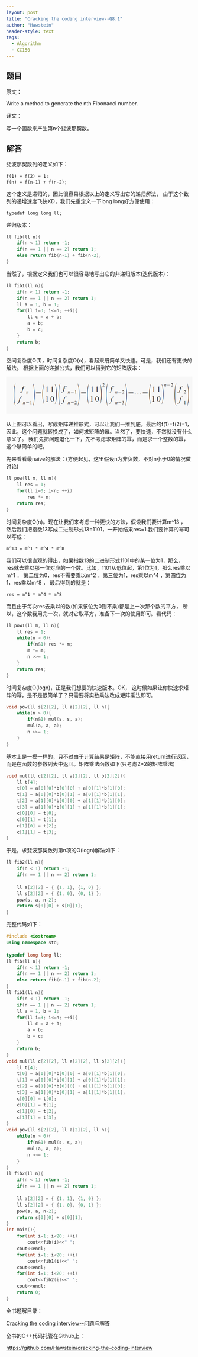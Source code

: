 ```yaml
---
layout: post
title: "Cracking the coding interview--Q8.1"
author: "Hawstein"
header-style: text
tags:
  - Algorithm
  - CC150
---
```


## 题目

原文：

Write a method to generate the nth Fibonacci number.

译文：

写一个函数来产生第n个斐波那契数。

## 解答

斐波那契数列的定义如下：

	f(1) = f(2) = 1;
	f(n) = f(n-1) + f(n-2);
	
这个定义是递归的，因此很容易根据以上的定义写出它的递归解法，
由于这个数列的递增速度飞快XD，我们先重定义一下long long好方便使用：

	typedef long long ll;
	
递归版本：

```cpp
ll fib(ll n){
    if(n < 1) return -1;
    if(n == 1 || n == 2) return 1;
    else return fib(n-1) + fib(n-2);
}
```

当然了，根据定义我们也可以很容易地写出它的非递归版本(迭代版本)：

```cpp
ll fib1(ll n){
    if(n < 1) return -1;
    if(n == 1 || n == 2) return 1;
    ll a = 1, b = 1;
    for(ll i=3; i<=n; ++i){
        ll c = a + b;
        a = b;
        b = c;
    }
    return b;
}
```

空间复杂度O(1)，时间复杂度O(n)，看起来既简单又快速。可是，我们还有更快的解法。
根据上面的递推公式，我们可以得到它的矩阵版本：

<img src="/img/2013/1/8/fibo.png" />

从上图可以看出，写成矩阵递推形式，可以让我们一推到底。最后的f(1)=f(2)=1，
因此，这个问题就转换成了，如何求矩阵的幂。当然了，要快速，不然就没有什么意义了。
我们先把问题退化一下，先不考虑求矩阵的幂，而是求一个整数的幂，这个够简单的吧。

先来看看最naive的解法：(方便起见，这里假设n为非负数，不对n小于0的情况做讨论)

```cpp
ll pow(ll m, ll n){
    ll res = 1;
    for(ll i=0; i<n; ++i)
        res *= m;
    return res;
}
```

时间复杂度O(n)。现在让我们来考虑一种更快的方法，假设我们要计算m^13 ，
然后我们把指数13写成二进制形式13=1101，一开始结果res=1.我们要计算的幂可以写成：

	m^13 = m^1 * m^4 * m^8
	
我们可以很直观的得出，如果指数13的二进制形式1101中的某一位为1，那么，
res就去乘以那一位对应的一个数。比如，1101从低位起，第1位为1，那么res乘以m^1 ，
第二位为0，res不需要乘以m^2 ，第三位为1，res乘以m^4 ，第四位为1，res乘以m^8 ，
最后得到的就是：

	res = m^1 * m^4 * m^8
	
而且由于每次res去乘以的数(如果该位为0则不乘)都是上一次那个数的平方，
所以，这个数我用完一次，就对它取平方，准备下一次的使用即可。看代码：

```cpp
ll pow1(ll m, ll n){
    ll res = 1;
    while(n > 0){
        if(n&1) res *= m;
        m *= m;
        n >>= 1;
    }
    return res;
}
```

时间复杂度O(logn)，正是我们想要的快速版本。OK，
这时候如果让你快速求矩阵的幂，是不是很简单了？只需要将实数乘法改成矩阵乘法即可。

```cpp
void pow(ll s[2][2], ll a[2][2], ll n){
    while(n > 0){
        if(n&1) mul(s, s, a);
        mul(a, a, a);
        n >>= 1;
    }
}
```

基本上是一模一样的，只不过由于计算结果是矩阵，不能直接用return进行返回，
而是在函数的参数列表中返回。矩阵乘法函数如下(只考虑2*2的矩阵乘法)

```cpp
void mul(ll c[2][2], ll a[2][2], ll b[2][2]){
    ll t[4];
    t[0] = a[0][0]*b[0][0] + a[0][1]*b[1][0];
    t[1] = a[0][0]*b[0][1] + a[0][1]*b[1][1];
    t[2] = a[1][0]*b[0][0] + a[1][1]*b[1][0];
    t[3] = a[1][0]*b[0][1] + a[1][1]*b[1][1];
    c[0][0] = t[0];
    c[0][1] = t[1];
    c[1][0] = t[2];
    c[1][1] = t[3];
}
```

于是，求斐波那契数列第n项的O(logn)解法如下：

```cpp
ll fib2(ll n){
    if(n < 1) return -1;
    if(n == 1 || n == 2) return 1;

    ll a[2][2] = { {1, 1}, {1, 0} };
    ll s[2][2] = { {1, 0}, {0, 1} };
    pow(s, a, n-2);
    return s[0][0] + s[0][1];
}
```

完整代码如下：

```cpp
#include <iostream>
using namespace std;

typedef long long ll;
ll fib(ll n){
    if(n < 1) return -1;
    if(n == 1 || n == 2) return 1;
    else return fib(n-1) + fib(n-2);
}
ll fib1(ll n){
    if(n < 1) return -1;
    if(n == 1 || n == 2) return 1;
    ll a = 1, b = 1;
    for(ll i=3; i<=n; ++i){
        ll c = a + b;
        a = b;
        b = c;
    }
    return b;
}
void mul(ll c[2][2], ll a[2][2], ll b[2][2]){
    ll t[4];
    t[0] = a[0][0]*b[0][0] + a[0][1]*b[1][0];
    t[1] = a[0][0]*b[0][1] + a[0][1]*b[1][1];
    t[2] = a[1][0]*b[0][0] + a[1][1]*b[1][0];
    t[3] = a[1][0]*b[0][1] + a[1][1]*b[1][1];
    c[0][0] = t[0];
    c[0][1] = t[1];
    c[1][0] = t[2];
    c[1][1] = t[3];
}
void pow(ll s[2][2], ll a[2][2], ll n){
    while(n > 0){
        if(n&1) mul(s, s, a);
        mul(a, a, a);
        n >>= 1;
    }
}
ll fib2(ll n){
    if(n < 1) return -1;
    if(n == 1 || n == 2) return 1;

    ll a[2][2] = { {1, 1}, {1, 0} };
    ll s[2][2] = { {1, 0}, {0, 1} };
    pow(s, a, n-2);
    return s[0][0] + s[0][1];
}
int main(){
    for(int i=1; i<20; ++i)
        cout<<fib(i)<<" ";
    cout<<endl;
    for(int i=1; i<20; ++i)
        cout<<fib1(i)<<" ";
    cout<<endl;
    for(int i=1; i<20; ++i)
        cout<<fib2(i)<<" ";
    cout<<endl;
    return 0;
}
```

全书题解目录：

[Cracking the coding interview--问题与解答](/2013/03/14/ctci-solutions-contents/)

全书的C++代码托管在Github上：

<https://github.com/Hawstein/cracking-the-coding-interview>
